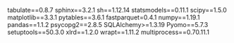 tabulate==0.8.7
sphinx==3.2.1
sh==1.12.14
statsmodels==0.11.1
scipy==1.5.0
matplotlib==3.3.1
pytables==3.6.1
fastparquet=0.4.1
numpy==1.19.1
pandas==1.1.2
psycopg2==2.8.5
SQLAlchemy>=1.3.19
Pyomo==5.7.3
setuptools==50.3.0
xlrd==1.2.0
wrapt==1.11.2
multiprocess==0.70.11.1 
